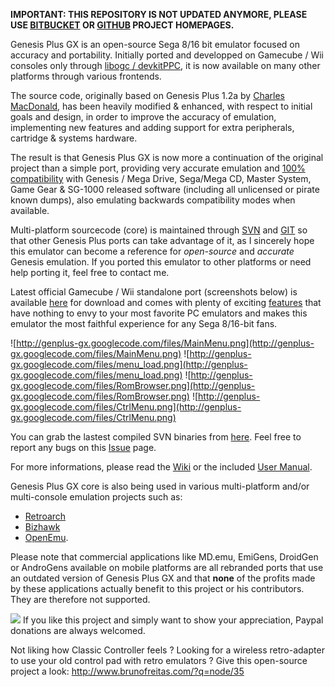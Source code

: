 **IMPORTANT: THIS REPOSITORY IS NOT UPDATED ANYMORE, PLEASE USE [BITBUCKET](https://bitbucket.org/eke/genesis-plus-gx) OR [GITHUB](https://github.com/ekeeke/Genesis-Plus-GX) PROJECT HOMEPAGES.**



Genesis Plus GX is an open-source Sega 8/16 bit emulator focused on accuracy and portability. Initially ported and developped on Gamecube / Wii consoles only through [libogc / devkitPPC](http://sourceforge.net/projects/devkitpro/), it is now available on many other platforms through various frontends.

The source code, originally based on Genesis Plus 1.2a by [Charles MacDonald](http://www.techno-junk.org/), has been heavily modified & enhanced, with respect to initial goals and design, in order to improve the accuracy of emulation, implementing new features and adding support for extra peripherals, cartridge & systems hardware.

The result is that Genesis Plus GX is now more a continuation of the original project than a simple port, providing very accurate emulation and [100% compatibility](http://code.google.com/p/genplus-gx/wiki/CompatibilityList) with Genesis / Mega Drive, Sega/Mega CD, Master System, Game Gear & SG-1000 released software (including all unlicensed or pirate known dumps), also emulating backwards compatibility modes when available.

Multi-platform sourcecode (core) is maintained through [SVN](http://code.google.com/p/genplus-gx/source/browse/trunk) and [GIT](https://github.com/ekeeke/Genesis-Plus-GX) so that other Genesis Plus ports can take advantage of it, as I sincerely hope this emulator can become a reference for _open-source_ and _accurate_ Genesis emulation. If you ported this emulator to other platforms or need help porting it, feel free to contact me.

Latest official Gamecube / Wii standalone port (screenshots below) is available [here](https://bitbucket.org/eke/genesis-plus-gx/downloads) for download and comes with plenty of exciting [features](http://code.google.com/p/genplus-gx/wiki/Features) that have nothing to envy to your most favorite PC emulators and makes this emulator the most faithful experience for any Sega 8/16-bit fans.

![http://genplus-gx.googlecode.com/files/MainMenu.png](http://genplus-gx.googlecode.com/files/MainMenu.png)
![http://genplus-gx.googlecode.com/files/menu_load.png](http://genplus-gx.googlecode.com/files/menu_load.png)
![http://genplus-gx.googlecode.com/files/RomBrowser.png](http://genplus-gx.googlecode.com/files/RomBrowser.png)
![http://genplus-gx.googlecode.com/files/CtrlMenu.png](http://genplus-gx.googlecode.com/files/CtrlMenu.png)

You can grab the lastest compiled SVN binaries from [here](http://code.google.com/p/genplus-gx/source/browse/trunk#trunk%2Fbuilds). Feel free to report any bugs on this [Issue](https://bitbucket.org/eke/genesis-plus-gx/issues/new) page.

For more informations, please read the [Wiki](http://code.google.com/p/genplus-gx/w/list) or the included [User Manual](http://genplus-gx.googlecode.com/svn/docs/genplus_manual.doc).

Genesis Plus GX core is also being used in various multi-platform and/or multi-console emulation projects such as:
  * [Retroarch](http://www.libretro.com)
  * [Bizhawk](http://tasvideos.org/Bizhawk.html)
  * [OpenEmu](http://openemu.org/).

Please note that commercial applications like MD.emu, EmiGens, DroidGen or AndroGens available on mobile platforms are all rebranded ports that use an outdated version of Genesis Plus GX and that **none** of the profits made by these applications actually benefit to this project or his contributors. They are therefore not supported.

[![](https://www.paypalobjects.com/en_US/i/btn/btn_donate_LG.gif)](https://www.paypal.com/cgi-bin/webscr?cmd=_s-xclick&hosted_button_id=2966212) If you like this project and simply want to show your appreciation, Paypal donations are always welcomed.

Not liking how Classic Controller feels ? Looking for a wireless retro-adapter to use your old control pad with retro emulators ? Give this open-source project a look:
http://www.brunofreitas.com/?q=node/35
